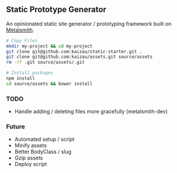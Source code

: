 ## Static Prototype Generator

An opinionated static site generator / prototyping framework built on [Metalsmith](http://www.metalsmith.io/).

```sh
# Copy Files
mkdir my-project && cd my-project
git clone git@github.com:kaizau/static-starter.git .
git clone git@github.com:kaizau/assets.git source/assets
rm -rf .git source/assets/.git

# Install packages
npm install
cd source/assets && bower install
```

### TODO

* Handle adding / deleting files more gracefully (metalsmith-dev)

### Future

* Automated setup / script
* Minify assets
* Better BodyClass / slug
* Gzip assets
* Deploy script
